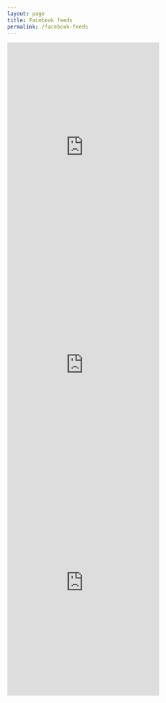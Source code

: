 ```yaml
---
layout: page
title: Facebook feeds
permalink: /facebook-feeds
---
```


<div class="facebook-container">
  <iframe src="https://www.facebook.com/plugins/page.php?href=https%3A%2F%2Fwww.facebook.com%2FEdMylettFanPage&tabs=timeline&width=350&height=500&small_header=true&adapt_container_width=true&hide_cover=true&show_facepile=false&appId" width="350" height="500" style="border:none;overflow:hidden" scrolling="no" frameborder="0" allowTransparency="true" allow="encrypted-media"></iframe>

  <iframe src="https://www.facebook.com/plugins/page.php?href=https%3A%2F%2Fwww.facebook.com%2FJohnCMaxwell&tabs=timeline&width=350&height=500&small_header=true&adapt_container_width=true&hide_cover=true&show_facepile=false&appId" width="350" height="500" style="border:none;overflow:hidden" scrolling="no" frameborder="0" allowTransparency="true" allow="encrypted-media"></iframe>

  <iframe src="https://www.facebook.com/plugins/page.php?href=https%3A%2F%2Fwww.facebook.com%2FDarrenHardyFan&tabs=timeline&width=350&height=500&small_header=true&adapt_container_width=true&hide_cover=true&show_facepile=false&appId" width="350" height="500" style="border:none;overflow:hidden" scrolling="no" frameborder="0" allowTransparency="true" allow="encrypted-media"></iframe>
</div>